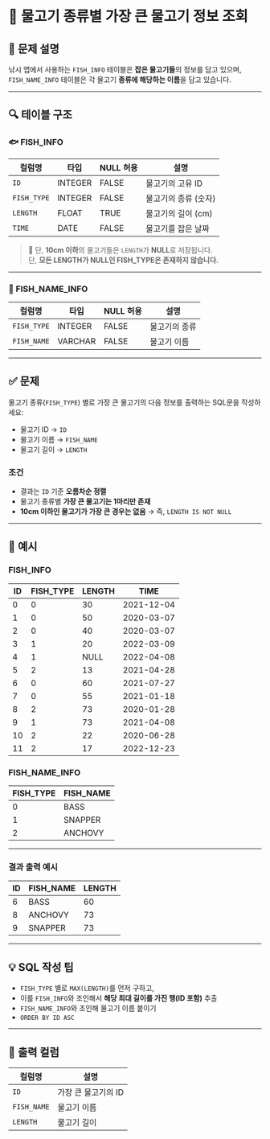 # 🎣 물고기 종류별 가장 큰 물고기 정보 조회

## 📘 문제 설명

낚시 앱에서 사용하는 `FISH_INFO` 테이블은 **잡은 물고기들**의 정보를 담고 있으며, `FISH_NAME_INFO` 테이블은 각 물고기 **종류에 해당하는 이름**을 담고 있습니다.

---

## 🔍 테이블 구조

### 🐟 FISH_INFO

| 컬럼명     | 타입    | NULL 허용 | 설명                          |
|------------|---------|------------|-------------------------------|
| `ID`       | INTEGER | FALSE      | 물고기의 고유 ID              |
| `FISH_TYPE`| INTEGER | FALSE      | 물고기의 종류 (숫자)          |
| `LENGTH`   | FLOAT   | TRUE       | 물고기의 길이 (cm)            |
| `TIME`     | DATE    | FALSE      | 물고기를 잡은 날짜            |

> 📌 단, **10cm 이하**의 물고기들은 `LENGTH`가 **NULL**로 저장됩니다.  
> 단, **모든 LENGTH가 NULL인 FISH_TYPE은 존재하지 않습니다.**

---

### 🐠 FISH_NAME_INFO

| 컬럼명     | 타입    | NULL 허용 | 설명              |
|------------|---------|------------|-------------------|
| `FISH_TYPE`| INTEGER | FALSE      | 물고기의 종류     |
| `FISH_NAME`| VARCHAR | FALSE      | 물고기 이름       |

---

## ✅ 문제

물고기 종류(`FISH_TYPE`) 별로 가장 큰 물고기의 다음 정보를 출력하는 SQL문을 작성하세요:

- 물고기 ID → `ID`
- 물고기 이름 → `FISH_NAME`
- 물고기 길이 → `LENGTH`

### 조건

- 결과는 `ID` 기준 **오름차순 정렬**
- 물고기 종류별 **가장 큰 물고기는 1마리만 존재**
- **10cm 이하인 물고기가 가장 큰 경우는 없음** → 즉, `LENGTH IS NOT NULL`

---

## 🧮 예시

### FISH_INFO

| ID | FISH_TYPE | LENGTH | TIME       |
|----|-----------|--------|------------|
| 0  | 0         | 30     | 2021-12-04 |
| 1  | 0         | 50     | 2020-03-07 |
| 2  | 0         | 40     | 2020-03-07 |
| 3  | 1         | 20     | 2022-03-09 |
| 4  | 1         | NULL   | 2022-04-08 |
| 5  | 2         | 13     | 2021-04-28 |
| 6  | 0         | 60     | 2021-07-27 |
| 7  | 0         | 55     | 2021-01-18 |
| 8  | 2         | 73     | 2020-01-28 |
| 9  | 1         | 73     | 2021-04-08 |
| 10 | 2         | 22     | 2020-06-28 |
| 11 | 2         | 17     | 2022-12-23 |

### FISH_NAME_INFO

| FISH_TYPE | FISH_NAME |
|-----------|-----------|
| 0         | BASS      |
| 1         | SNAPPER   |
| 2         | ANCHOVY   |

---

### 결과 출력 예시

| ID | FISH_NAME | LENGTH |
|----|-----------|--------|
| 6  | BASS      | 60     |
| 8  | ANCHOVY   | 73     |
| 9  | SNAPPER   | 73     |

---

## 💡 SQL 작성 팁

- `FISH_TYPE` 별로 `MAX(LENGTH)`를 먼저 구하고,
- 이를 `FISH_INFO`와 조인해서 **해당 최대 길이를 가진 행(ID 포함)** 추출
- `FISH_NAME_INFO`와 조인해 물고기 이름 붙이기
- `ORDER BY ID ASC`

---

## 🧾 출력 컬럼

| 컬럼명     | 설명              |
|------------|-------------------|
| `ID`       | 가장 큰 물고기의 ID |
| `FISH_NAME`| 물고기 이름         |
| `LENGTH`   | 물고기 길이         |
